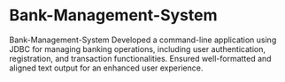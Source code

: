 # Bank-Management-System
Bank-Management-System Developed a command-line application using JDBC for managing banking operations, including user authentication, registration, and transaction functionalities. Ensured well-formatted and aligned text output for an enhanced user experience.
